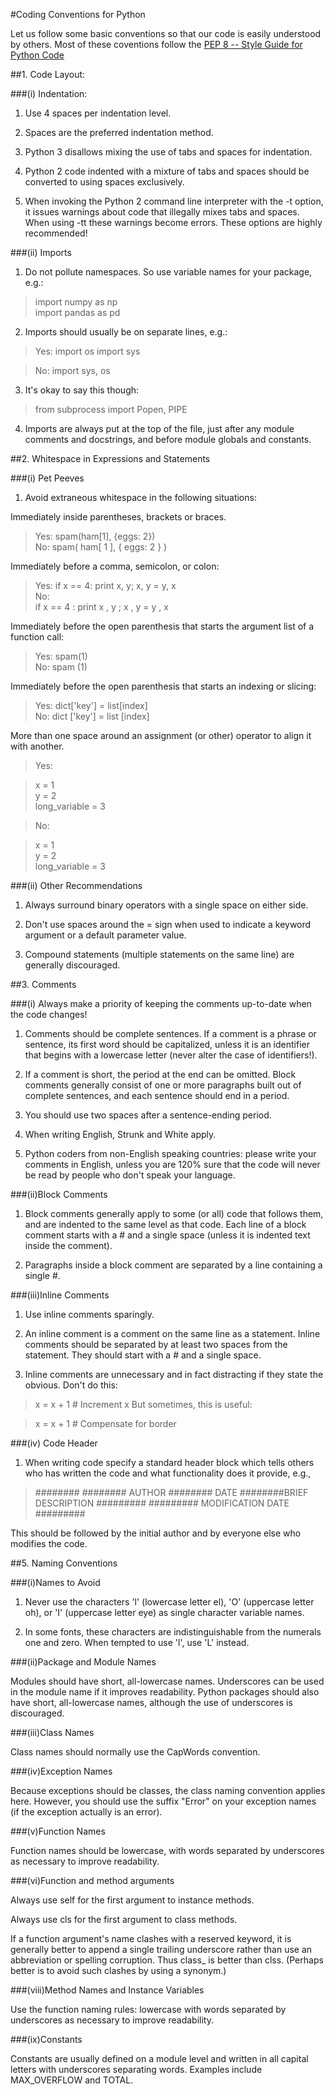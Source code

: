 #Coding Conventions for Python


Let us follow some basic conventions so that our code is easily understood by others. Most of these coventions follow the  [PEP 8 -- Style Guide for Python Code](http://legacy.python.org/dev/peps/pep-0008/)

##1. Code Layout:

###(i) Indentation: 

1. Use 4 spaces per indentation level.

2. Spaces are the preferred indentation method.

3. Python 3 disallows mixing the use of tabs and spaces for indentation.

4. Python 2 code indented with a mixture of tabs and spaces should be converted to using spaces exclusively.

5. When invoking the Python 2 command line interpreter with the -t option, it issues warnings about code that illegally mixes tabs and spaces. When using -tt these warnings become errors. These options are highly recommended!

###(ii) Imports

1. Do not pollute namespaces. So use variable names for your package, e.g.:
>import numpy as np  
>import pandas as pd


2. Imports should usually be on separate lines, e.g.:

>Yes: import os
     import sys

>No:  import sys, os

3. It's okay to say this though:

>from subprocess import Popen, PIPE

4. Imports are always put at the top of the file, just after any module comments and docstrings, and before module globals and constants.

##2. Whitespace in Expressions and Statements

###(i) Pet Peeves

1. Avoid extraneous whitespace in the following situations:  


Immediately inside parentheses, brackets or braces.  

>Yes: spam(ham[1], {eggs: 2})  
>No:  spam( ham[ 1 ], { eggs: 2 } )

Immediately before a comma, semicolon, or colon:  

>Yes: 
>if x == 4: print x, y; x, y = y, x  
>No:  
>if x == 4 : print x , y ; x , y = y , x

Immediately before the open parenthesis that starts the argument list of a function call:  

>Yes: spam(1)  
>No:  spam (1)

Immediately before the open parenthesis that starts an indexing or slicing:  

>Yes: dict['key'] = list[index]  
>No:  dict ['key'] = list [index]

More than one space around an assignment (or other) operator to align it with another.  

>Yes:  

> x = 1  
> y = 2  
> long_variable = 3  

> No:  

>x             = 1  
>y             = 2  
>long_variable = 3  

###(ii) Other Recommendations

1. Always surround binary operators with a single space on either side.

2. Don't use spaces around the = sign when used to indicate a keyword argument or a default parameter value.

3. Compound statements (multiple statements on the same line) are generally discouraged.


##3. Comments

###(i) Always make a priority of keeping the comments up-to-date when the code changes!

1. Comments should be complete sentences. If a comment is a phrase or sentence, its first word should be capitalized, unless it is an identifier that begins with a lowercase letter (never alter the case of identifiers!).

2. If a comment is short, the period at the end can be omitted. Block comments generally consist of one or more paragraphs built out of complete sentences, and each sentence should end in a period.

3. You should use two spaces after a sentence-ending period.

4. When writing English, Strunk and White apply.

5. Python coders from non-English speaking countries: please write your comments in English, unless you are 120% sure that the code will never be read by people who don't speak your language.

###(ii)Block Comments

1. Block comments generally apply to some (or all) code that follows them, and are indented to the same level as that code. Each line of a block comment starts with a # and a single space (unless it is indented text inside the comment).

2. Paragraphs inside a block comment are separated by a line containing a single #.



###(iii)Inline Comments

1. Use inline comments sparingly.

2. An inline comment is a comment on the same line as a statement. Inline comments should be separated by at least two spaces from the statement. They should start with a # and a single space.

3. Inline comments are unnecessary and in fact distracting if they state the obvious. Don't do this:

>x = x + 1                 # Increment x
>But sometimes, this is useful:

>x = x + 1                 # Compensate for border

###(iv) Code Header

1. When writing code specify a standard header block which tells others who has written the code and what functionality does it provide, e.g.,

>########
>######## AUTHOR
>######## DATE
>########BRIEF DESCRIPTION
>#########
>######### MODIFICATION DATE
>#########

This should be followed by the initial author and by everyone else who modifies the code.


##5. Naming Conventions

###(i)Names to Avoid

1. Never use the characters 'l' (lowercase letter el), 'O' (uppercase letter oh), or 'I' (uppercase letter eye) as single character variable names.

2. In some fonts, these characters are indistinguishable from the numerals one and zero. When tempted to use 'l', use 'L' instead.



###(ii)Package and Module Names


Modules should have short, all-lowercase names. Underscores can be used in the module name if it improves readability. Python packages should also have short, all-lowercase names, although the use of underscores is discouraged.


###(iii)Class Names

Class names should normally use the CapWords convention.

###(iv)Exception Names

Because exceptions should be classes, the class naming convention applies here. However, you should use the suffix "Error" on your exception names (if the exception actually is an error).

###(v)Function Names

Function names should be lowercase, with words separated by underscores as necessary to improve readability.

###(vi)Function and method arguments

Always use self for the first argument to instance methods.  

Always use cls for the first argument to class methods.  

If a function argument's name clashes with a reserved keyword, it is generally better to append a single trailing underscore rather than use an abbreviation or spelling corruption. Thus class_ is better than clss. (Perhaps better is to avoid such clashes by using a synonym.)  

###(viii)Method Names and Instance Variables

Use the function naming rules: lowercase with words separated by underscores as necessary to improve readability.

###(ix)Constants

Constants are usually defined on a module level and written in all capital letters with underscores separating words. Examples include MAX_OVERFLOW and TOTAL.

